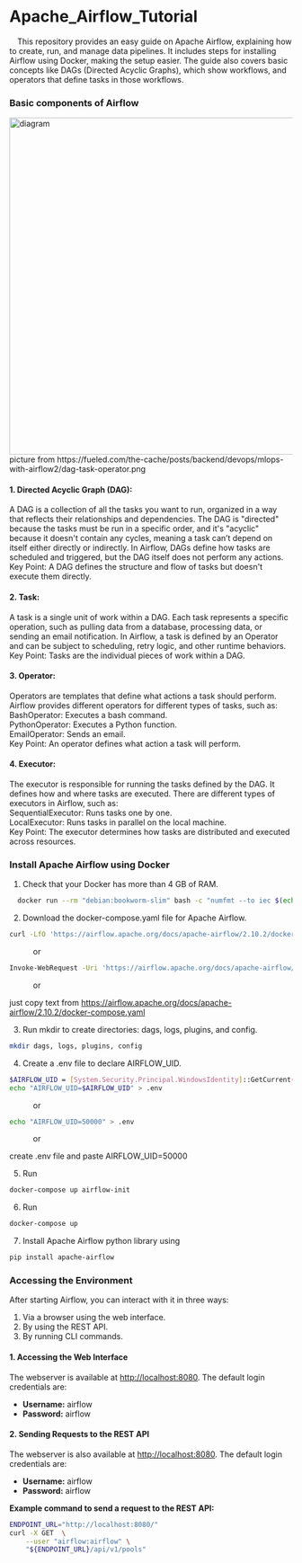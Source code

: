 
# Apache_Airflow_Tutorial

&emsp;This repository provides an easy guide on Apache Airflow, explaining how to create, run, and manage data pipelines. It includes steps for installing Airflow using Docker, making the setup easier. The guide also covers basic concepts like DAGs (Directed Acyclic Graphs), which show workflows, and operators that define tasks in those workflows.

### Basic components of Airflow
<img src="https://fueled.com/the-cache/posts/backend/devops/mlops-with-airflow2/dag-task-operator.png" alt="diagram" width="600" />
picture from https://fueled.com/the-cache/posts/backend/devops/mlops-with-airflow2/dag-task-operator.png


#### 1. Directed Acyclic Graph (DAG):
A DAG is a collection of all the tasks you want to run, organized in a way that reflects their relationships and dependencies. The DAG is "directed" because the tasks must be run in a specific order, and it's "acyclic" because it doesn't contain any cycles, meaning a task can’t depend on itself either directly or indirectly. In Airflow, DAGs define how tasks are scheduled and triggered, but the DAG itself does not perform any actions.<br>
Key Point: A DAG defines the structure and flow of tasks but doesn't execute them directly.
#### 2. Task:
A task is a single unit of work within a DAG. Each task represents a specific operation, such as pulling data from a database, processing data, or sending an email notification. In Airflow, a task is defined by an Operator and can be subject to scheduling, retry logic, and other runtime behaviors.<br>
Key Point: Tasks are the individual pieces of work within a DAG.
#### 3. Operator:
Operators are templates that define what actions a task should perform. Airflow provides different operators for different types of tasks, such as: <br>
BashOperator: Executes a bash command.<br>
PythonOperator: Executes a Python function.<br>
EmailOperator: Sends an email.<br>
Key Point: An operator defines what action a task will perform.
#### 4. Executor:
The executor is responsible for running the tasks defined by the DAG. It defines how and where tasks are executed. There are different types of executors in Airflow, such as:<br>
SequentialExecutor: Runs tasks one by one.<br>
LocalExecutor: Runs tasks in parallel on the local machine.<br>
Key Point: The executor determines how tasks are distributed and executed across resources.

### Install Apache Airflow using Docker

1. Check that your Docker has more than 4 GB of RAM.
```bash
  docker run --rm "debian:bookworm-slim" bash -c "numfmt --to iec $(echo $(($(getconf _PHYS_PAGES) * $(getconf PAGE_SIZE))))"
```
2. Download the docker-compose.yaml file for Apache Airflow.
```bash
curl -LfO 'https://airflow.apache.org/docs/apache-airflow/2.10.2/docker-compose.yaml'
```
&emsp;&emsp;&emsp;or
```bash
Invoke-WebRequest -Uri 'https://airflow.apache.org/docs/apache-airflow/2.10.2/docker-compose.yaml' -OutFile 'docker-compose.yaml'
```
&emsp;&emsp;&emsp;or 

just copy text from https://airflow.apache.org/docs/apache-airflow/2.10.2/docker-compose.yaml

3. Run mkdir to create directories: dags, logs, plugins, and config.
```bash
mkdir dags, logs, plugins, config
```
4. Create a .env file to declare AIRFLOW_UID.
```bash
$AIRFLOW_UID = [System.Security.Principal.WindowsIdentity]::GetCurrent().User.Value
echo "AIRFLOW_UID=$AIRFLOW_UID" > .env
```
&emsp;&emsp;&emsp;or
```bash
echo "AIRFLOW_UID=50000" > .env
```
&emsp;&emsp;&emsp;or 

create .env file and paste AIRFLOW_UID=50000

5. Run
```bash
docker-compose up airflow-init
```
6. Run 
```bash
docker-compose up
```
7. Install Apache Airflow python library using
```bash
pip install apache-airflow
```
### Accessing the Environment
After starting Airflow, you can interact with it in three ways:

1. Via a browser using the web interface.
2. By using the REST API.
3. By running CLI commands.

#### 1. Accessing the Web Interface

The webserver is available at [http://localhost:8080](http://localhost:8080). The default login credentials are:
- **Username:** airflow
- **Password:** airflow

#### 2. Sending Requests to the REST API

The webserver is also available at [http://localhost:8080](http://localhost:8080). The default login credentials are:
- **Username:** airflow
- **Password:** airflow

**Example command to send a request to the REST API:**
```bash
ENDPOINT_URL="http://localhost:8080/"
curl -X GET  \
    --user "airflow:airflow" \
    "${ENDPOINT_URL}/api/v1/pools"
```


